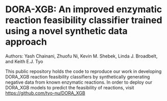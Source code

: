 # DORA-XGB: An improved enzymatic reaction feasibility classifier trained using a novel synthetic data approach

Authors: Yash Chainani, Zhuofu Ni, Kevin M. Shebek, Linda J. Broadbelt, and Keith E.J. Tyo

This public repository holds the code to reproduce our work in developing DORA_XGB reaction feasibility classifiers by synthetically generating negative data from known enzymatic reactions. In order to deploy our DORA_XGB models to predict the feasibility of reactions, visit https://github.com/tyo-nu/DORA_XGB 
